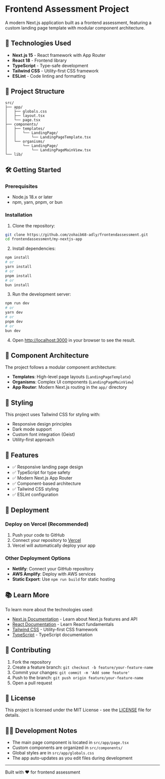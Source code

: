 # Frontend Assessment Project

A modern Next.js application built as a frontend assessment, featuring a custom landing page template with modular component architecture.

## 🚀 Technologies Used

- **Next.js 15** - React framework with App Router
- **React 18** - Frontend library
- **TypeScript** - Type-safe development
- **Tailwind CSS** - Utility-first CSS framework
- **ESLint** - Code linting and formatting

## 📁 Project Structure

```
src/
├── app/
│   ├── globals.css
│   ├── layout.tsx
│   └── page.tsx
├── components/
│   ├── templates/
│   │   └── LandingPage/
│   │       └── LandingPageTemplate.tsx
│   └── organisms/
│       └── LandingPage/
│           └── LandingPageMainView.tsx
└── lib/
```

## 🛠️ Getting Started

### Prerequisites

- Node.js 18.x or later
- npm, yarn, pnpm, or bun

### Installation

1. Clone the repository:
```bash
git clone https://github.com/zohaib68-adly/frontendassessment.git
cd frontendassessment/my-nextjs-app
```

2. Install dependencies:
```bash
npm install
# or
yarn install
# or
pnpm install
# or
bun install
```

3. Run the development server:
```bash
npm run dev
# or
yarn dev
# or
pnpm dev
# or
bun dev
```

4. Open [http://localhost:3000](http://localhost:3000) in your browser to see the result.

## 🧩 Component Architecture

The project follows a modular component architecture:

- **Templates**: High-level page layouts (`LandingPageTemplate`)
- **Organisms**: Complex UI components (`LandingPageMainView`)
- **App Router**: Modern Next.js routing in the `app/` directory

## 🎨 Styling

This project uses Tailwind CSS for styling with:
- Responsive design principles
- Dark mode support
- Custom font integration (Geist)
- Utility-first approach

## 📱 Features

- ✅ Responsive landing page design
- ✅ TypeScript for type safety
- ✅ Modern Next.js App Router
- ✅ Component-based architecture
- ✅ Tailwind CSS styling
- ✅ ESLint configuration

## 🚀 Deployment

### Deploy on Vercel (Recommended)

1. Push your code to GitHub
2. Connect your repository to [Vercel](https://vercel.com/new)
3. Vercel will automatically deploy your app

### Other Deployment Options

- **Netlify**: Connect your GitHub repository
- **AWS Amplify**: Deploy with AWS services
- **Static Export**: Use `npm run build` for static hosting

## 📚 Learn More

To learn more about the technologies used:

- [Next.js Documentation](https://nextjs.org/docs) - Learn about Next.js features and API
- [React Documentation](https://react.dev) - Learn React fundamentals
- [Tailwind CSS](https://tailwindcss.com/docs) - Utility-first CSS framework
- [TypeScript](https://www.typescriptlang.org/docs) - TypeScript documentation

## 🤝 Contributing

1. Fork the repository
2. Create a feature branch: `git checkout -b feature/your-feature-name`
3. Commit your changes: `git commit -m 'Add some feature'`
4. Push to the branch: `git push origin feature/your-feature-name`
5. Open a pull request

## 📄 License

This project is licensed under the MIT License - see the [LICENSE](LICENSE) file for details.

## 👨‍💻 Development Notes

- The main page component is located in `src/app/page.tsx`
- Custom components are organized in `src/components/`
- Global styles are in `src/app/globals.css`
- The app auto-updates as you edit files during development

---

Built with ❤️ for frontend assessment
